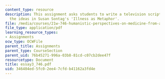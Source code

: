 ```yaml
---
content_type: resource
description: This assignment asks students to write a television script which explores
  the ideas in Susan Sontag's 'Illness as Metaphor'.
file: /media/courses/21w-746-humanistic-perspectives-on-medicine-from-ancient-greece-to-modern-america-spring-2005/346404ed5fc02ee47cfdb41162a3fd4e_essay3_746.pdf
file_type: application/pdf
learning_resource_types:
- Assignments
ocw_type: OCWFile
parent_title: Assignments
parent_type: CourseSection
parent_uid: 76b45271-996a-03b8-81cd-c07cb2dee47f
resourcetype: Document
title: essay3_746.pdf
uid: 346404ed-5fc0-2ee4-7cfd-b41162a3fd4e
---
```

